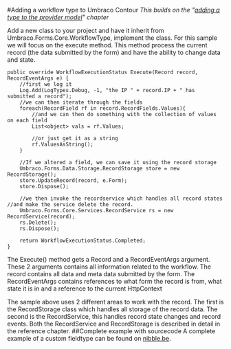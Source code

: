 #Adding a workflow type to Umbraco Contour
*This builds on the "[adding a type to the provider model](adding-a-type.md)" chapter*

Add a new class to your project and have it inherit from Umbraco.Forms.Core.WorkflowType, implement the class. For this sample we will focus on the execute method. This method process the current record (the data submitted by the form) and have the ability to change data and state.

	public override WorkflowExecutionStatus Execute(Record record, RecordEventArgs e) { 
		//first we log it 
		Log.Add(LogTypes.Debug, -1, "the IP " + record.IP + " has submitted a record"); 
		//we can then iterate through the fields 
		foreach(RecordField rf in record.RecordFields.Values){ 
			//and we can then do something with the collection of values on each field 
			List<object> vals = rf.Values; 
			
			//or just get it as a string 
			rf.ValuesAsString(); 
		} 
		
		//If we altered a field, we can save it using the record storage 
		Umbraco.Forms.Data.Storage.RecordStorage store = new RecordStorage(); 
		store.UpdateRecord(record, e.Form); 
		store.Dispose(); 

		//we then invoke the recordservice which handles all record states //and make the service delete the record. 
		Umbraco.Forms.Core.Services.RecordService rs = new RecordService(record); 
		rs.Delete(); 
		rs.Dispose(); 

		return WorkflowExecutionStatus.Completed;
	}
The Execute() method gets a Record and a RecordEventArgs argument. These 2 arguments contains all information related to the workflow. The record contains all data and meta data submitted by the form. The RecordEventArgs contains references to what form the record is from, what state it is in and a reference to the current HttpContext

The sample above uses 2 different areas to work with the record. The first is the RecordStorage class which handles all storage of the record data. The second is the RecordService, this handles record state changes and record events. Both the RecordService and RecordStorage is described in detail in the reference chapter.
##Complete example with sourcecode
A complete example of a custom fieldtype can be found on [nibble.be](http://www.nibble.be/?p=83).